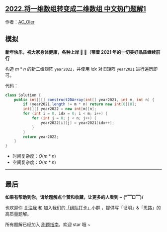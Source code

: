 ## [2022.将一维数组转变成二维数组 中文热门题解1](https://leetcode.cn/problems/convert-1d-array-into-2d-array/solutions/100000/gong-shui-san-xie-jiang-2021-de-1-gai-ch-qc1a)

作者：[AC_OIer](https://leetcode.cn/u/AC_OIer)

## 模拟

**新年快乐，祝大家身体健康，各种上岸 🎉 🎉（带着 $2021$ 年的一切美好品质继续前行**

构造 $m * n$ 的新二维矩阵 `year2022`，并使用 $idx$ 对旧矩阵 `year2021` 进行遍历即可。

代码：
```Java []
class Solution {
    public int[][] construct2DArray(int[] year2021, int m, int n) {
        if (year2021.length != m * n) return new int[0][0];
        int[][] year2022 = new int[m][n];
        for (int i = 0, idx = 0; i < m; i++) {
            for (int j = 0; j < n; j++) {
                year2022[i][j] = year2021[idx++];
            }
        }
        return year2022;
    }
}
```
* 时间复杂度：$O(m * n)$
* 空间复杂度：$O(m * n)$


---

## 最后

**如果有帮助到你，请给题解点个赞和收藏，让更多的人看到 ~ ("▔□▔)/**

也欢迎你 [关注我](https://oscimg.oschina.net/oscnet/up-19688dc1af05cf8bdea43b2a863038ab9e5.png) 和 加入我们的[「组队打卡」](https://leetcode-cn.com/u/ac_oier/)小群 ，提供写「证明」&「思路」的高质量题解。

所有题解已经加入 [刷题指南](https://github.com/SharingSource/LogicStack-LeetCode/wiki)，欢迎 star 哦 ~ 